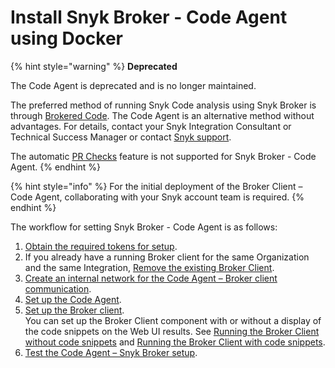 # Install Snyk Broker - Code Agent using Docker

{% hint style="warning" %}
**Deprecated**

The Code Agent is deprecated and is no longer maintained.

The preferred method of running Snyk Code analysis using Snyk Broker is through [Brokered Code](../../git-clone-through-broker.md). The Code Agent is an alternative method without advantages. For details, contact your Snyk Integration Consultant or Technical Success Manager or contact [Snyk support](https://support.snyk.io).

The automatic [PR Checks](../../../../scan-with-snyk/pull-requests/pull-request-checks/) feature is not supported for Snyk Broker - Code Agent.
{% endhint %}

{% hint style="info" %}
For the initial deployment of the Broker Client – Code Agent, collaborating with your Snyk account team is required.
{% endhint %}

The workflow for setting Snyk Broker - Code Agent is as follows:

1. [Obtain the required tokens for setup](../../prepare-snyk-broker-for-deployment/obtain-the-tokens-required-to-set-up-snyk-broker.md).
2. If you already have a running Broker client for the same Organization and the same Integration, [Remove the existing Broker Client](remove-an-existing-broker-client.md).
3. [Create an internal network for the Code Agent – Broker client communication](create-network-for-broker-client-and-code-agent-communication.md).
4. [Set up the Code Agent](set-up-the-code-agent.md).
5. [Set up the Broker client](set-up-the-broker-client/).\
   You can set up the Broker Client component with or without a display of the code snippets on the Web UI results. See [Running the Broker Client without code snippets](set-up-the-broker-client/run-the-broker-client-without-the-code-snippet-display.md) and [Running the Broker Client with code snippets](set-up-the-broker-client/run-the-broker-client-with-the-code-snippets-display.md).
6. [Test the Code Agent – Snyk Broker setup](test-the-snyk-broker-code-agent-setup.md).
